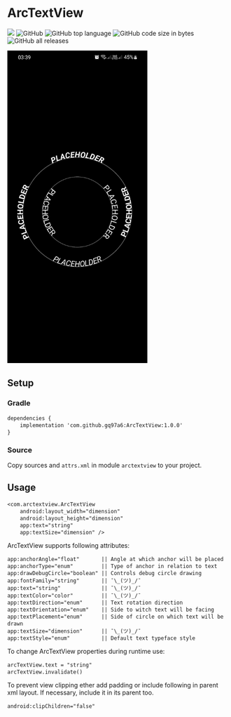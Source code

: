 # ArcTextView
[![](https://jitpack.io/v/gq97a6/arc_textview.svg)](https://jitpack.io/#gq97a6/arc_textview)
![GitHub](https://img.shields.io/github/license/gq97a6/arc_textview)
![GitHub top language](https://img.shields.io/github/languages/top/gq97a6/arc_textview)
![GitHub code size in bytes](https://img.shields.io/github/languages/code-size/gq97a6/arc_textview)
![GitHub all releases](https://img.shields.io/github/downloads/gq97a6/arc_textview/total)

<img src="/README_SCREENSHOOT.jpg" alt="ArcTextView Screenshot" width="320" height="auto">

## Setup

### Gradle

``` Gradle
dependencies {
    implementation 'com.github.gq97a6:ArcTextView:1.0.0'
}
```

### Source

Copy sources and `attrs.xml` in module `arctextview` to your project.

## Usage

```
<com.arctextview.ArcTextView
    android:layout_width="dimension"
    android:layout_height="dimension"
    app:text="string"
    app:textSize="dimension" />
```

ArcTextView supports following attributes:
```
app:anchorAngle="float"       || Angle at which anchor will be placed
app:anchorType="enum"         || Type of anchor in relation to text
app:drawDebugCircle="boolean" || Controls debug circle drawing
app:fontFamily="string"       || ¯\_(ツ)_/¯
app:text="string"             || ¯\_(ツ)_/¯
app:textColor="color"         || ¯\_(ツ)_/¯
app:textDirection="enum"      || Text rotation direction
app:textOrientation="enum"    || Side to witch text will be facing
app:textPlacement="enum"      || Side of circle on which text will be drawn
app:textSize="dimension"      || ¯\_(ツ)_/¯
app:textStyle="enum"          || Default text typeface style
```

To change ArcTextView properties during runtime use:
```
arcTextView.text = "string"
arcTextView.invalidate()
```

To prevent view clipping ether add padding or include following in parent xml layout.
If necessary, include it in its parent too.
```
android:clipChildren="false"
```
